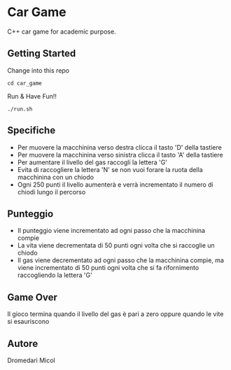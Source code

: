 # Car Game
C++ car game for academic purpose.

## Getting Started
Change into this repo
```
cd car_game
```

Run & Have Fun!!
```
./run.sh
```

## Specifiche
* Per muovere la macchinina verso destra clicca il tasto 'D' della tastiere
* Per muovere la macchinina verso sinistra clicca il tasto 'A' della tastiere
* Per aumentare il livello del gas raccogli la lettera 'G' 
* Evita di raccogliere la lettera 'N' se non vuoi forare la ruota della macchinina con un chiodo 
* Ogni 250 punti il livello aumenterà e verrà incrementato il numero di chiodi lungo il percorso

## Punteggio
* Il punteggio viene incrementato ad ogni passo che la macchinina compie
* La vita viene decrementata di 50 punti ogni volta che si raccoglie un chiodo 
* Il gas viene decrementato ad ogni passo che la macchinina compie, ma viene incrementato di 50 punti ogni volta che si fa rifornimento raccogliendo la lettera 'G'

## Game Over
Il gioco termina quando il livello del gas è pari a zero oppure quando le vite si esauriscono

## Autore
Dromedari Micol


